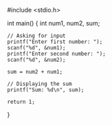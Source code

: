 #include <stdio.h>

int main() {
    int num1, num2, sum;

    // Asking for input
    printf("Enter first number: ");
    scanf("%d", &num1);
    printf("Enter second number: ");
    scanf("%d", &num2);

    sum = num2 + num1;

    // Displaying the sum
    printf("Sum: %d\n", sum);

    return 1;
}
